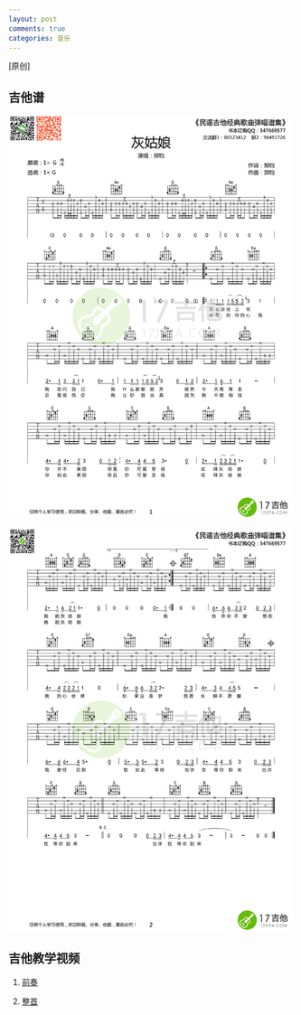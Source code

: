 ```yaml
---
layout: post
comments: true
categories: 音乐
---
```


[原创]
## 吉他谱

![2](https://raw.githubusercontent.com/deeploveHu/picture/master/%E7%81%B0%E5%A7%91%E5%A8%98%E5%90%89%E4%BB%96%E8%B0%B1/%E7%81%B0%E5%A7%91%E5%A8%981.png)

![2](https://github.com/deeploveHu/picture/blob/master/%E7%81%B0%E5%A7%91%E5%A8%98%E5%90%89%E4%BB%96%E8%B0%B1/%E7%81%B0%E5%A7%91%E5%A8%982.png?raw=true)


## 吉他教学视频

1. [前奏](http://www.iqiyi.com/w_19rrv8xke1.html)

2. [整首](http://www.iqiyi.com/w_19rrcyr8z9.html)

